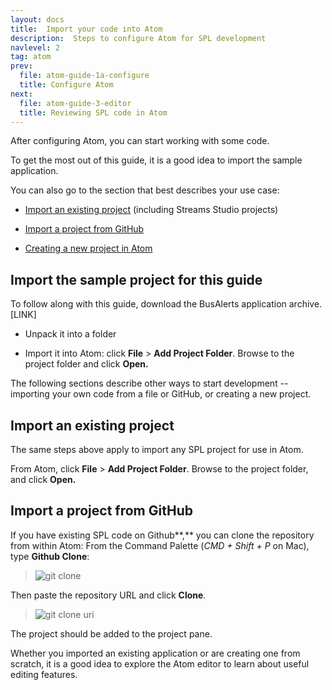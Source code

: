 ```yaml
---
layout: docs
title:  Import your code into Atom
description:  Steps to configure Atom for SPL development
navlevel: 2
tag: atom
prev:
  file: atom-guide-1a-configure
  title: Configure Atom
next:
  file: atom-guide-3-editor
  title: Reviewing SPL code in Atom
---
```


After configuring Atom, you can start working with some code.

To get the most out of this guide, it is a good idea to import the
sample application.

You can also go to the section that best
describes your use case:

-   [Import an existing project](/streamsx.documentation/docs/spl/atom/atom-guide-2-import-code/#import-an-existing-project) (including Streams Studio projects)

-   [Import a project from GitHub](/streamsx.documentation/docs/spl/atom/atom-guide-2-import-code/#import-a-project-from-github)

-   [Creating a new project in Atom](/streamsx.documentation/docs/spl/atom/atom-guide-2-import-code/#creating-a-new-project)


Import the sample project for this guide
-----------------------------------------

To follow along with this guide, download the BusAlerts application
archive. \[LINK\]

-   Unpack it into a folder

-   Import it into Atom: click **File** \> **Add Project Folder**.
    Browse to the project folder and click **Open.**

The following sections describe other ways to start development --
importing your own code from a file or GitHub, or creating a new
project.

Import an existing project
--------------------------

The same steps above apply to import any SPL project for use in Atom.

From Atom, click **File** \> **Add Project Folder**. Browse to the
project folder, and click **Open.**

Import a project from GitHub
----------------------------

If you have existing SPL code on Github**,** you can clone the
repository from within Atom:
From the Command Palette (_CMD + Shift + P_ on Mac), type **Github Clone**:

> ![git clone](/streamsx.documentation/images/atom/jpg/githubclone.jpeg)

Then paste the repository URL and click **Clone**.

> ![git clone uri](/streamsx.documentation/images/atom/jpg/github-clone-uri.jpeg)

The project should be added to the project pane.


Whether you imported an existing application or are creating one from
scratch, it is a good idea to explore the Atom editor to learn about
useful editing features.
